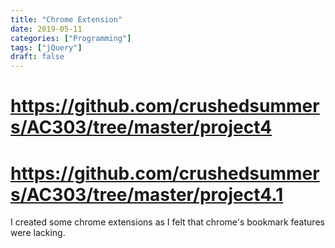 ```yaml
---
title: "Chrome Extension"
date: 2019-05-11
categories: ["Programming"]
tags: ["jQuery"]
draft: false
---
```


# https://github.com/crushedsummers/AC303/tree/master/project4
# https://github.com/crushedsummers/AC303/tree/master/project4.1

I created some chrome extensions as I felt that chrome's bookmark features were lacking.
